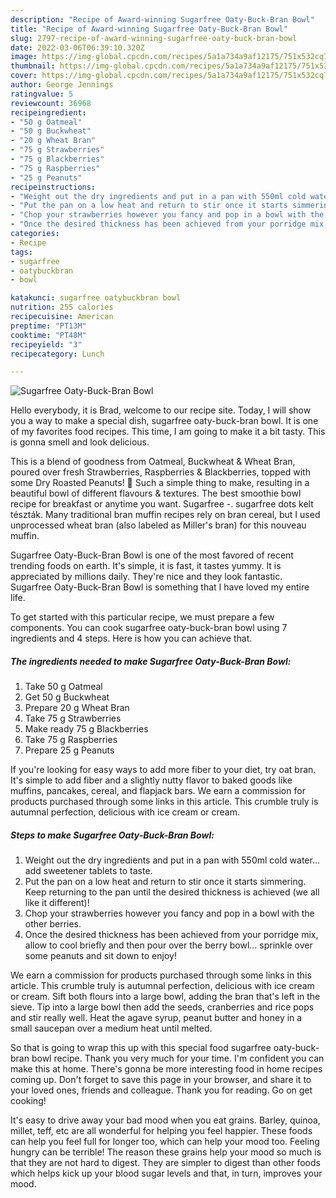 ```yaml
---
description: "Recipe of Award-winning Sugarfree Oaty-Buck-Bran Bowl"
title: "Recipe of Award-winning Sugarfree Oaty-Buck-Bran Bowl"
slug: 2797-recipe-of-award-winning-sugarfree-oaty-buck-bran-bowl
date: 2022-03-06T06:39:10.320Z
image: https://img-global.cpcdn.com/recipes/5a1a734a9af12175/751x532cq70/sugarfree-oaty-buck-bran-bowl-recipe-main-photo.jpg
thumbnail: https://img-global.cpcdn.com/recipes/5a1a734a9af12175/751x532cq70/sugarfree-oaty-buck-bran-bowl-recipe-main-photo.jpg
cover: https://img-global.cpcdn.com/recipes/5a1a734a9af12175/751x532cq70/sugarfree-oaty-buck-bran-bowl-recipe-main-photo.jpg
author: George Jennings
ratingvalue: 5
reviewcount: 36968
recipeingredient:
- "50 g Oatmeal"
- "50 g Buckwheat"
- "20 g Wheat Bran"
- "75 g Strawberries"
- "75 g Blackberries"
- "75 g Raspberries"
- "25 g Peanuts"
recipeinstructions:
- "Weight out the dry ingredients and put in a pan with 550ml cold water... add sweetener tablets to taste."
- "Put the pan on a low heat and return to stir once it starts simmering. Keep returning to the pan until the desired thickness is achieved (we all like it different)!"
- "Chop your strawberries however you fancy and pop in a bowl with the other berries."
- "Once the desired thickness has been achieved from your porridge mix, allow to cool briefly and then pour over the berry bowl... sprinkle over some peanuts and sit down to enjoy!"
categories:
- Recipe
tags:
- sugarfree
- oatybuckbran
- bowl

katakunci: sugarfree oatybuckbran bowl 
nutrition: 255 calories
recipecuisine: American
preptime: "PT13M"
cooktime: "PT48M"
recipeyield: "3"
recipecategory: Lunch

---
```



![Sugarfree Oaty-Buck-Bran Bowl](https://img-global.cpcdn.com/recipes/5a1a734a9af12175/751x532cq70/sugarfree-oaty-buck-bran-bowl-recipe-main-photo.jpg)

Hello everybody, it is Brad, welcome to our recipe site. Today, I will show you a way to make a special dish, sugarfree oaty-buck-bran bowl. It is one of my favorites food recipes. This time, I am going to make it a bit tasty. This is gonna smell and look delicious.

This is a blend of goodness from Oatmeal, Buckwheat &amp; Wheat Bran, poured over fresh Strawberries, Raspberries &amp; Blackberries, topped with some Dry Roasted Peanuts! 🙂 Such a simple thing to make, resulting in a beautiful bowl of different flavours &amp; textures. The best smoothie bowl recipe for breakfast or anytime you want. Sugarfree -. sugarfree dots kelt tészták. Many traditional bran muffin recipes rely on bran cereal, but I used unprocessed wheat bran (also labeled as Miller&#39;s bran) for this nouveau muffin.

Sugarfree Oaty-Buck-Bran Bowl is one of the most favored of recent trending foods on earth. It's simple, it is fast, it tastes yummy. It is appreciated by millions daily. They're nice and they look fantastic. Sugarfree Oaty-Buck-Bran Bowl is something that I have loved my entire life.


To get started with this particular recipe, we must prepare a few components. You can cook sugarfree oaty-buck-bran bowl using 7 ingredients and 4 steps. Here is how you can achieve that.

<!--inarticleads1-->

##### The ingredients needed to make Sugarfree Oaty-Buck-Bran Bowl:

1. Take 50 g Oatmeal
1. Get 50 g Buckwheat
1. Prepare 20 g Wheat Bran
1. Take 75 g Strawberries
1. Make ready 75 g Blackberries
1. Take 75 g Raspberries
1. Prepare 25 g Peanuts


If you&#39;re looking for easy ways to add more fiber to your diet, try oat bran. It&#39;s simple to add fiber and a slightly nutty flavor to baked goods like muffins, pancakes, cereal, and flapjack bars. We earn a commission for products purchased through some links in this article. This crumble truly is autumnal perfection, delicious with ice cream or cream. 

<!--inarticleads2-->

##### Steps to make Sugarfree Oaty-Buck-Bran Bowl:

1. Weight out the dry ingredients and put in a pan with 550ml cold water... add sweetener tablets to taste.
1. Put the pan on a low heat and return to stir once it starts simmering. Keep returning to the pan until the desired thickness is achieved (we all like it different)!
1. Chop your strawberries however you fancy and pop in a bowl with the other berries.
1. Once the desired thickness has been achieved from your porridge mix, allow to cool briefly and then pour over the berry bowl... sprinkle over some peanuts and sit down to enjoy!


We earn a commission for products purchased through some links in this article. This crumble truly is autumnal perfection, delicious with ice cream or cream. Sift both flours into a large bowl, adding the bran that&#39;s left in the sieve. Tip into a large bowl then add the seeds, cranberries and rice pops and stir really well. Heat the agave syrup, peanut butter and honey in a small saucepan over a medium heat until melted. 

So that is going to wrap this up with this special food sugarfree oaty-buck-bran bowl recipe. Thank you very much for your time. I'm confident you can make this at home. There's gonna be more interesting food in home recipes coming up. Don't forget to save this page in your browser, and share it to your loved ones, friends and colleague. Thank you for reading. Go on get cooking!

It's easy to drive away your bad mood when you eat grains. Barley, quinoa, millet, teff, etc are all wonderful for helping you feel happier. These foods can help you feel full for longer too, which can help your mood too. Feeling hungry can be terrible! The reason these grains help your mood so much is that they are not hard to digest. They are simpler to digest than other foods which helps kick up your blood sugar levels and that, in turn, improves your mood.
